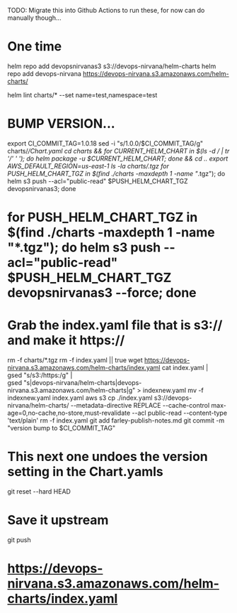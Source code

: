 TODO: Migrate this into Github Actions to run these, for now can do manually though...

# One time
helm repo add devopsnirvanas3 s3://devops-nirvana/helm-charts
helm repo add devops-nirvana https://devops-nirvana.s3.amazonaws.com/helm-charts/

helm lint charts/* --set name=test,namespace=test
# BUMP VERSION...
export CI_COMMIT_TAG=1.0.18
sed -i "s/1.0.0/$CI_COMMIT_TAG/g" charts/*/Chart.yaml
cd charts && for CURRENT_HELM_CHART in $(ls -d */ | tr '/' ' '); do helm package -u $CURRENT_HELM_CHART; done && cd ..
export AWS_DEFAULT_REGION=us-east-1
ls -la charts/*.tgz
for PUSH_HELM_CHART_TGZ in $(find ./charts -maxdepth 1 -name "*.tgz"); do helm s3 push --acl="public-read" $PUSH_HELM_CHART_TGZ devopsnirvanas3; done
# for PUSH_HELM_CHART_TGZ in $(find ./charts -maxdepth 1 -name "*.tgz"); do helm s3 push --acl="public-read" $PUSH_HELM_CHART_TGZ devopsnirvanas3 --force; done
# Grab the index.yaml file that is s3:// and make it https://
rm -f charts/*.tgz
rm -f index.yaml || true
wget https://devops-nirvana.s3.amazonaws.com/helm-charts/index.yaml
cat index.yaml | \
gsed "s/s3:/https:/g" | \
gsed "s|devops-nirvana/helm-charts|devops-nirvana.s3.amazonaws.com/helm-charts|g" > indexnew.yaml
mv -f indexnew.yaml index.yaml
aws s3 cp ./index.yaml s3://devops-nirvana/helm-charts/ --metadata-directive REPLACE --cache-control max-age=0,no-cache,no-store,must-revalidate --acl public-read --content-type 'text/plain'
rm -f index.yaml
git add farley-publish-notes.md
git commit -m "version bump to $CI_COMMIT_TAG"
# This next one undoes the version setting in the Chart.yamls
git reset --hard HEAD
# Save it upstream
git push


# https://devops-nirvana.s3.amazonaws.com/helm-charts/index.yaml
